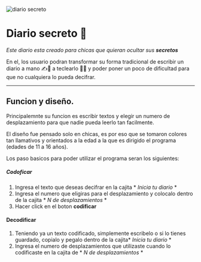 ![diario secreto](https://i.ibb.co/StsX2Bk/titulo.png)
# Diario secreto 🤫
_Este diario esta creado para chicas que quieran ocultar sus **secretos**_

En el, los usuario podran transformar su forma tradicional de escribir un diario a mano ✍📕 a teclearlo 👩‍💻 y poder poner un poco de dificultad para que no cualquiera lo pueda decifrar.  

----

## Funcion y diseño.
Principalemnte su funcion es escribir textos y elegir un numero de desplazamiento para que nadie pueda leerlo tan facilmente.

El diseño fue pensado solo en chicas, es por eso que se tomaron colores tan llamativos y orientados a la edad a la que es dirigido el programa (edades de 11 a 16 años).

Los paso basicos para poder utilizar el programa seran los siguientes:

##### Codoficar
1. Ingresa el texto que deseas decifrar en la cajita * *Inicia tu diario* *
2. Ingresa el numero que eligiras para el desplazamiento y colocalo dentro de la cajita * *N de desplazamientos* *
3. Hacer click en el boton **codificar**

#### Decodificar
1. Teniendo ya un texto codificado, simplemente escribelo o si lo tienes guardado, copialo y pegalo dentro de la cajita* *Inicia tu diario* *
2. Ingresa el numero de desplazamientos que utilizaste cuando lo codificaste en la cajita de * *N de desplazamientos* *
